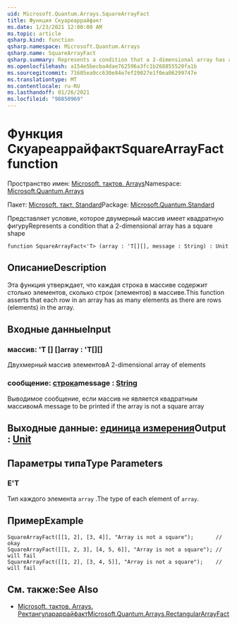 ```yaml
---
uid: Microsoft.Quantum.Arrays.SquareArrayFact
title: Функция Скуареаррайфакт
ms.date: 1/23/2021 12:00:00 AM
ms.topic: article
qsharp.kind: function
qsharp.namespace: Microsoft.Quantum.Arrays
qsharp.name: SquareArrayFact
qsharp.summary: Represents a condition that a 2-dimensional array has a square shape
ms.openlocfilehash: a154e5becba4dae762596a3fc1b268855520fa1b
ms.sourcegitcommit: 71605ea9cc630e84e7ef29027e1f0ea06299747e
ms.translationtype: MT
ms.contentlocale: ru-RU
ms.lasthandoff: 01/26/2021
ms.locfileid: "98850969"
---
```

# <a name="squarearrayfact-function"></a><span data-ttu-id="ba114-102">Функция Скуареаррайфакт</span><span class="sxs-lookup"><span data-stu-id="ba114-102">SquareArrayFact function</span></span>

<span data-ttu-id="ba114-103">Пространство имен: [Microsoft. тактов. Arrays](xref:Microsoft.Quantum.Arrays)</span><span class="sxs-lookup"><span data-stu-id="ba114-103">Namespace: [Microsoft.Quantum.Arrays](xref:Microsoft.Quantum.Arrays)</span></span>

<span data-ttu-id="ba114-104">Пакет: [Microsoft. такт. Standard](https://nuget.org/packages/Microsoft.Quantum.Standard)</span><span class="sxs-lookup"><span data-stu-id="ba114-104">Package: [Microsoft.Quantum.Standard](https://nuget.org/packages/Microsoft.Quantum.Standard)</span></span>


<span data-ttu-id="ba114-105">Представляет условие, которое двумерный массив имеет квадратную фигуру</span><span class="sxs-lookup"><span data-stu-id="ba114-105">Represents a condition that a 2-dimensional array has a square shape</span></span>

```qsharp
function SquareArrayFact<'T> (array : 'T[][], message : String) : Unit
```


## <a name="description"></a><span data-ttu-id="ba114-106">Описание</span><span class="sxs-lookup"><span data-stu-id="ba114-106">Description</span></span>

<span data-ttu-id="ba114-107">Эта функция утверждает, что каждая строка в массиве содержит столько элементов, сколько строк (элементов) в массиве.</span><span class="sxs-lookup"><span data-stu-id="ba114-107">This function asserts that each row in an array has as many elements as there are rows (elements) in the array.</span></span>

## <a name="input"></a><span data-ttu-id="ba114-108">Входные данные</span><span class="sxs-lookup"><span data-stu-id="ba114-108">Input</span></span>

### <a name="array--t"></a><span data-ttu-id="ba114-109">массив: 'T [] []</span><span class="sxs-lookup"><span data-stu-id="ba114-109">array : 'T[][]</span></span>

<span data-ttu-id="ba114-110">Двухмерный массив элементов</span><span class="sxs-lookup"><span data-stu-id="ba114-110">A 2-dimensional array of elements</span></span>


### <a name="message--string"></a><span data-ttu-id="ba114-111">сообщение: [строка](xref:microsoft.quantum.lang-ref.string)</span><span class="sxs-lookup"><span data-stu-id="ba114-111">message : [String](xref:microsoft.quantum.lang-ref.string)</span></span>

<span data-ttu-id="ba114-112">Выводимое сообщение, если массив не является квадратным массивом</span><span class="sxs-lookup"><span data-stu-id="ba114-112">A message to be printed if the array is not a square array</span></span>



## <a name="output--unit"></a><span data-ttu-id="ba114-113">Выходные данные: [единица измерения](xref:microsoft.quantum.lang-ref.unit)</span><span class="sxs-lookup"><span data-stu-id="ba114-113">Output : [Unit](xref:microsoft.quantum.lang-ref.unit)</span></span>



## <a name="type-parameters"></a><span data-ttu-id="ba114-114">Параметры типа</span><span class="sxs-lookup"><span data-stu-id="ba114-114">Type Parameters</span></span>

### <a name="t"></a><span data-ttu-id="ba114-115">Е</span><span class="sxs-lookup"><span data-stu-id="ba114-115">'T</span></span>

<span data-ttu-id="ba114-116">Тип каждого элемента `array` .</span><span class="sxs-lookup"><span data-stu-id="ba114-116">The type of each element of `array`.</span></span>

## <a name="example"></a><span data-ttu-id="ba114-117">Пример</span><span class="sxs-lookup"><span data-stu-id="ba114-117">Example</span></span>

```qsharp
SquareArrayFact([[1, 2], [3, 4]], "Array is not a square");       // okay
SquareArrayFact([[1, 2, 3], [4, 5, 6]], "Array is not a square"); // will fail
SquareArrayFact([[1, 2], [3, 4, 5]], "Array is not a square");    // will fail
```

## <a name="see-also"></a><span data-ttu-id="ba114-118">См. также:</span><span class="sxs-lookup"><span data-stu-id="ba114-118">See Also</span></span>

- [<span data-ttu-id="ba114-119">Microsoft. тактов. Arrays. Ректангулараррайфакт</span><span class="sxs-lookup"><span data-stu-id="ba114-119">Microsoft.Quantum.Arrays.RectangularArrayFact</span></span>](xref:Microsoft.Quantum.Arrays.RectangularArrayFact)